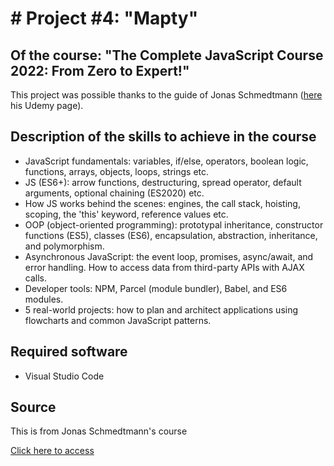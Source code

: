 # # Project #4: "Mapty"

## Of the course: "The Complete JavaScript Course 2022: From Zero to Expert!"

This project was possible thanks to the guide of Jonas Schmedtmann ([here](https://www.udemy.com/user/jonasschmedtmann/) his Udemy page).

## Description of the skills to achieve in the course

- JavaScript fundamentals: variables, if/else, operators, boolean logic, functions, arrays, objects, loops, strings etc.
- JS (ES6+): arrow functions, destructuring, spread operator, default arguments, optional chaining (ES2020) etc.
- How JS works behind the scenes: engines, the call stack, hoisting, scoping, the 'this' keyword, reference values etc.
- OOP (object-oriented programming): prototypal inheritance, constructor functions (ES5), classes (ES6), encapsulation, abstraction, inheritance, and polymorphism.
- Asynchronous JavaScript: the event loop, promises, async/await, and error handling. How to access data from third-party APIs with AJAX calls.
- Developer tools: NPM, Parcel (module bundler), Babel, and ES6 modules.
- 5 real-world projects: how to plan and architect applications using flowcharts and common JavaScript patterns.

## Required software

- Visual Studio Code

## Source

This is from Jonas Schmedtmann's course

[Click here to access](https://www.udemy.com/course/the-complete-javascript-course/)
